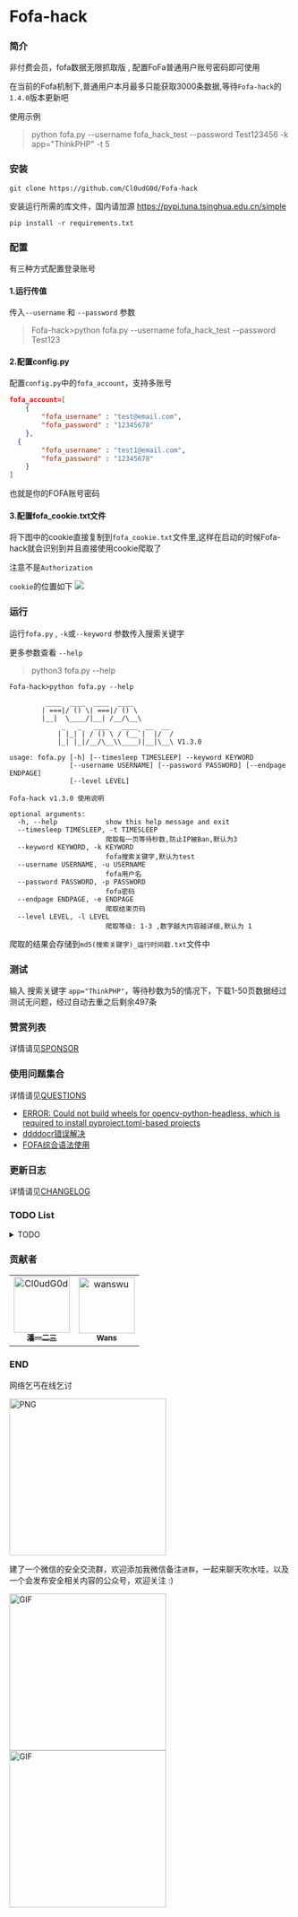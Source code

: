 # Fofa-hack

### 简介

非付费会员，fofa数据无限抓取版 , 配置FoFa普通用户账号密码即可使用

在当前的Fofa机制下,普通用户本月最多只能获取3000条数据,等待`Fofa-hack`的`1.4.0`版本更新吧

使用示例
> python fofa.py --username fofa_hack_test --password Test123456 -k app="ThinkPHP" -t 5
### 安装

```shell
git clone https://github.com/Cl0udG0d/Fofa-hack
```

安装运行所需的库文件，国内请加源 https://pypi.tuna.tsinghua.edu.cn/simple

```shell
pip install -r requirements.txt
```

### 配置
有三种方式配置登录账号

#### 1.运行传值
传入`--username` 和 `--password` 参数
> Fofa-hack>python fofa.py --username fofa_hack_test --password Test123

#### 2.配置config.py
配置`config.py`中的`fofa_account`，支持多账号
```json
fofa_account=[
    {
        "fofa_username" : "test@email.com",
        "fofa_password" : "12345678"
    },
  {
        "fofa_username" : "test1@email.com",
        "fofa_password" : "12345678"
    }
]
```

也就是你的FOFA账号密码

#### 3.配置fofa_cookie.txt文件
将下图中的cookie直接复制到`fofa_cookie.txt`文件里,这样在启动的时候Fofa-hack就会识别到并且直接使用cookie爬取了

注意不是`Authorization`

`cookie`的位置如下
  ![](https://github.com/Cl0udG0d/Fofa-script/blob/master/images/2.png)

### 运行

运行`fofa.py` , `-k`或`--keyword` 参数传入搜索关键字

更多参数查看 `--help`

> python3 fofa.py --help

```shell
Fofa-hack>python fofa.py --help                                         

         ____  ____  ____  ____                 
        | ===|/ () \| ===|/ () \                
        |__|  \____/|__| /__/\__\               
             _   _   ____   ____  __  __        
            | |_| | / () \ / (__`|  |/  /       
            |_| |_|/__/\__\\____)|__|\__\ V1.3.0
                                                
usage: fofa.py [-h] [--timesleep TIMESLEEP] --keyword KEYWORD                 
               [--username USERNAME] [--password PASSWORD] [--endpage ENDPAGE]
               [--level LEVEL]                                                

Fofa-hack v1.3.0 使用说明

optional arguments:
  -h, --help            show this help message and exit
  --timesleep TIMESLEEP, -t TIMESLEEP
                        爬取每一页等待秒数,防止IP被Ban,默认为3
  --keyword KEYWORD, -k KEYWORD
                        fofa搜索关键字,默认为test
  --username USERNAME, -u USERNAME
                        fofa用户名
  --password PASSWORD, -p PASSWORD
                        fofa密码
  --endpage ENDPAGE, -e ENDPAGE
                        爬取结束页码
  --level LEVEL, -l LEVEL
                        爬取等级: 1-3 ,数字越大内容越详细,默认为 1
```

爬取的结果会存储到`md5(搜索关键字)_运行时间戳.txt`文件中

### 测试

输入 搜索关键字 `app="ThinkPHP"`，等待秒数为5的情况下，下载1-50页数据经过测试无问题，经过自动去重之后剩余497条

### 赞赏列表

详情请见[SPONSOR](docs/SPONSOR.md)

### 使用问题集合

详情请见[QUESTIONS](docs/QUESTIONS.md)

+ [ERROR: Could not build wheels for opencv-python-headless, which is required to install pyproject.toml-based projects](docs/QUESTIONS.md#opencv-python错误)
+ [ddddocr错误解决](docs/QUESTIONS.md#ddddocr错误解决)
+ [FOFA综合语法使用](docs/QUESTIONS.md#FOFA综合语法使用)

### 更新日志

详情请见[CHANGELOG](docs/CHANGELOG.md)

### TODO List
<details>
<summary>TODO</summary>
<table >
  <tr>
    <td>名称</td>
    <td>简介</td>
  </tr>
<tr>
    <td>支持代理池</td>
    <td>使用代理池的方式防止FOFA断开连接</td>
  </tr>
<tr>
    <td>支持多种导出格式</td>
    <td>支持json、txt、excel等方式导出结果</td>
  </tr>
<tr>
    <td>编写图形化界面</td>
    <td>生成可执行文件运行</td>
  </tr>
<tr>
    <td>增加程序稳定性</td>
    <td>防止程序因为各种情况运行失败或者被ban的情况</td>
  </tr>
<tr>
    <td>内容去重</td>
    <td>去除重复的url信息</td>
  </tr>
</table>
</details>

### 贡献者

<!-- readme: collaborators,contributors -start -->
<table>
<tr>
    <td align="center">
        <a href="https://github.com/Cl0udG0d">
            <img src="https://avatars.githubusercontent.com/u/45556496?v=4" width="100;" alt="Cl0udG0d"/>
            <br />
            <sub><b>潘一二三</b></sub>
        </a>
    </td>
    <td align="center">
        <a href="https://github.com/wanswu">
            <img src="https://avatars.githubusercontent.com/u/49047734?v=4" width="100;" alt="wanswu"/>
            <br />
            <sub><b>Wans</b></sub>
        </a>
    </td></tr>
</table>
<!-- readme: collaborators,contributors -end -->

### END 

网络乞丐在线乞讨
<div>
    <img  alt="PNG" src="./images/sponsor.png"  width="280px" />
</div>

建了一个微信的安全交流群，欢迎添加我微信备注`进群`，一起来聊天吹水哇，以及一个会发布安全相关内容的公众号，欢迎关注 :)

<div>
    <img  alt="GIF" src="https://springbird.oss-cn-beijing.aliyuncs.com/img/mmqrcode1632325540724.png"  width="280px" />
    <img  alt="GIF" src="https://springbird.oss-cn-beijing.aliyuncs.com/img/qrcode_for_gh_cead8e1080d6_344.jpg"  width="280px" />
</div>
